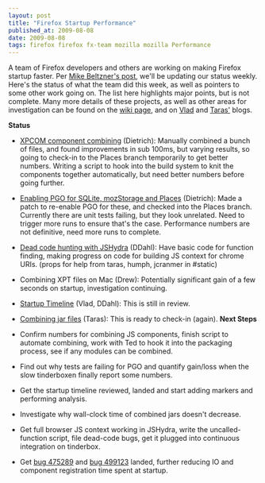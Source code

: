 ```yaml
---
layout: post
title: "Firefox Startup Performance"
published_at: 2009-08-08
date: 2009-08-08
tags: firefox firefox fx-team mozilla mozilla Performance
---
```


A team of Firefox developers and others are working on making Firefox startup faster. Per [Mike Beltzner's post](http://beltzner.ca/mike/2009/08/07/firefox-team-weekly-roundups-planning-sprinting-and-reporting/), we'll be updating our status weekly. Here's the status of what the team did this week, as well as pointers to some other work going on. The list here highlights major points, but is not complete. Many more details of these projects, as well as other areas for investigation can be found on the [wiki page](https://wiki.mozilla.org/Firefox/Sprints/Startup_Time_Improvements), and on [Vlad](http://blog.vlad1.com/) and [Taras'](http://blog.mozilla.com/tglek/) blogs.

**Status**

*   [XPCOM component combining](https://bugzilla.mozilla.org/show_bug.cgi?id=507101) (Dietrich): Manually combined a bunch of files, and found improvements in sub 100ms, but varying results, so going to check-in to the Places branch temporarily to get better  numbers. Writing a script to hook into the build system to knit the components together automatically, but need better numbers before going further.
*   [Enabling PGO for SQLite, mozStorage and Places](https://bugzilla.mozilla.org/show_bug.cgi?id=419893) (Dietrich): Made a patch to re-enable PGO for these, and checked into the Places branch. Currently there are unit tests failing, but they look unrelated. Need to trigger more runs to ensure that's the case. Performance numbers are not definitive, need more runs to complete.
*   [Dead code  hunting with JSHydra](https://bugzilla.mozilla.org/show_bug.cgi?id=506128) (DDahl): Have basic code for function finding,  making progress on code for building JS context for chrome URIs. (props  for help from taras, humph, jcranmer in #static)
*   Combining XPT files on Mac (Drew): Potentially significant gain of a few seconds on startup, investigation continuing.
*   [Startup Timeline](https://bugzilla.mozilla.org/show_bug.cgi?id=480735) (Vlad, DDahl): This is still in review.
*   [Combining jar files](https://bugzilla.mozilla.org/show_bug.cgi?id=504864) (Taras): This is ready to check-in (again).
**Next Steps**

*   Confirm numbers for combining JS components, finish script to automate combining, work with Ted to hook it into the packaging process, see if any modules can be combined.
*   Find out why tests are failing for PGO and quantify gain/loss when the slow tinderboxen finally report some numbers.
*   Get the startup timeline reviewed, landed and start adding markers and performing analysis.
*   Investigate why wall-clock time of combined jars doesn't decrease.
*   Get full browser JS context working in JSHydra, write the uncalled-function script, file dead-code bugs, get it plugged into continuous integration on tinderbox.
*   Get [bug 475289](https://bugzilla.mozilla.org/show_bug.cgi?id=475289) and [bug 499123](https://bugzilla.mozilla.org/show_bug.cgi?id=499123) landed, further reducing IO and component registration time spent at startup.